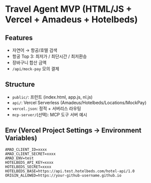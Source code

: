# Travel Agent MVP (HTML/JS + Vercel + Amadeus + Hotelbeds)

## Features
- 자연어 → 항공/호텔 검색
- 항공 Top 3: 최저가 / 최단시간 / 최저환승
- 장바구니 합산 금액
- `/api/mock-pay` 모의 결제

## Structure
- `public/`: 프런트 (index.html, app.js, nl.js)
- `api/`: Vercel Serverless (Amadeus/Hotelbeds/Locations/MockPay)
- `vercel.json`: 정적 + 서버리스 라우팅
- `mcp-server/`(선택): MCP 도구 서버 예시

## Env (Vercel Project Settings → Environment Variables)
```
AMAD_CLIENT_ID=xxxx
AMAD_CLIENT_SECRET=xxxx
AMAD_ENV=test
HOTELBEDS_API_KEY=xxxx
HOTELBEDS_SECRET=xxxx
HOTELBEDS_BASE=https://api.test.hotelbeds.com/hotel-api/1.0
ORIGIN_ALLOWED=https://your-github-username.github.io
```
